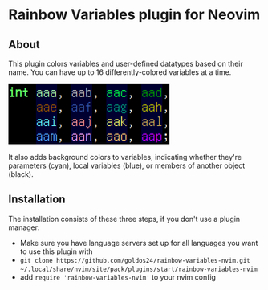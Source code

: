 # Rainbow Variables plugin for Neovim
## About
This plugin colors variables and user-defined datatypes based on their name. You can have up to 16 differently-colored variables at a time.

![16 differently-colored variables](screenshots/16-variables.png)

It also adds background colors to variables, indicating whether they're parameters (cyan), local variables (blue), or members of another object (black). 
## Installation
The installation consists of these three steps, if you don't use a plugin manager:
- Make sure you have language servers set up for all languages you want to use this plugin with
- `git clone https://github.com/goldos24/rainbow-variables-nvim.git ~/.local/share/nvim/site/pack/plugins/start/rainbow-variables-nvim`
- add `require 'rainbow-variables-nvim'` to your nvim config
